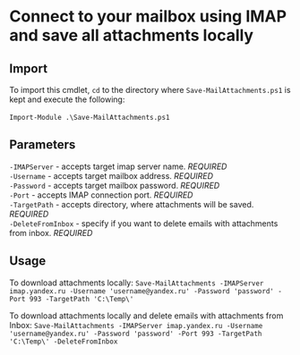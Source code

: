 # Connect to your mailbox using IMAP and save all attachments locally

## Import
To import this cmdlet, `cd` to the directory where `Save-MailAttachments.ps1` is kept and execute the following: \
\
`Import-Module .\Save-MailAttachments.ps1`

## Parameters
`-IMAPServer` - accepts target imap server name. *REQUIRED* \
`-Username` - accepts target mailbox address. *REQUIRED* \
`-Password` - accepts target mailbox password. *REQUIRED* \
`-Port` - accepts IMAP connection port. *REQUIRED* \
`-TargetPath` - accepts directory, where attachments will be saved. *REQUIRED* \
`-DeleteFromInbox` - specify if you want to delete emails with attachments from inbox. *REQUIRED*


## Usage

To download attachments locally:
`Save-MailAttachments -IMAPServer imap.yandex.ru -Username 'username@yandex.ru' -Password 'password' -Port 993 -TargetPath 'C:\Temp\'`

To download attachments locally and delete emails with attachments from Inbox:
`Save-MailAttachments -IMAPServer imap.yandex.ru -Username 'username@yandex.ru' -Password 'password' -Port 993 -TargetPath 'C:\Temp\' -DeleteFromInbox`
